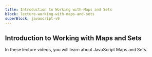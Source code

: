 ```yaml
---
title: Introduction to Working with Maps and Sets
block: lecture-working-with-maps-and-sets
superBlock: javascript-v9
---
```


## Introduction to Working with Maps and Sets

In these lecture videos, you will learn about JavaScript Maps and Sets.
